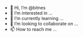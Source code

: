- 👋 Hi, I’m @bitnes
- 👀 I’m interested in ...
- 🌱 I’m currently learning ...
- 💞️ I’m looking to collaborate on ...
- 📫 How to reach me ...

<!---
bitnes/bitnes is a ✨ special ✨ repository because its `README.md` (this file) appears on your GitHub profile.
You can click the Preview link to take a look at your changes.
--->
